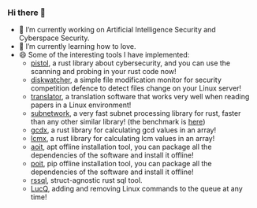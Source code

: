 <!--
**rikonaka/rikonaka** is a ✨ _special_ ✨ repository because its `README.md` (this file) appears on your GitHub profile.

Here are some ideas to get you started:

- 🔭 I’m currently working on ...
- 🌱 I’m currently learning ...
- 👯 I’m looking to collaborate on ...
- 🤔 I’m looking for help with ...
- 💬 Ask me about ...
- 📫 How to reach me: ...
- 😄 Pronouns: ...
- ⚡ Fun fact: ...
-->

### Hi there 👋
- 🔭 I’m currently working on Artificial Intelligence Security and Cyberspace Security.
- 🌱 I’m currently learning how to love.
- 😄 Some of the interesting tools I have implemented:
  - [pistol](https://github.com/rikonaka/pistol-rs), a rust library about cybersecurity, and you can use the scanning and probing in your rust code now!
  - [diskwatcher](https://github.com/rikonaka/diskwatcher-rs), a simple file modification monitor for security competition defence to detect files change on your Linux server!
  - [translator](https://github.com/rikonaka/translator-rs), a translation software that works very well when reading papers in a Linux environment!
  - [subnetwork](https://github.com/rikonaka/subnetwork-rs), a very fast subnet processing library for rust, faster than any other similar library! (the benchmark is [here](https://github.com/rikonaka/subnetwork-rs/tree/main/benchmark))
  - [gcdx](https://github.com/rikonaka/gcdx-rs), a rust library for calculating gcd values in an array!
  - [lcmx](https://github.com/rikonaka/lcmx-rs), a rust library for calculating lcm values in an array!
  - [aoit](https://github.com/rikonaka/aoit-rs), apt offline installation tool, you can package all the dependencies of the software and install it offline!
  - [poit](https://github.com/rikonaka/poit-rs), pip offline installation tool, you can package all the dependencies of the software and install it offline!
  - [rssql](https://github.com/rikonaka/rssql), struct-agnostic rust sql tool.
  - [LucQ](https://github.com/rikonaka/LucQ-rs), adding and removing Linux commands to the queue at any time!
